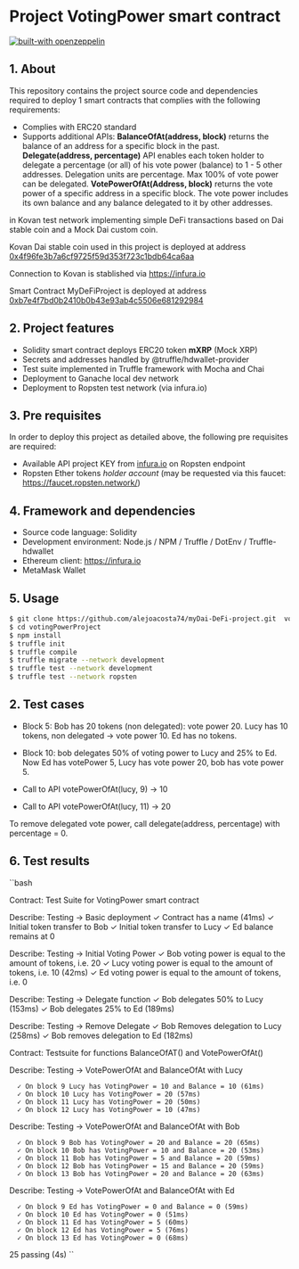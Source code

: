 # Project VotingPower smart contract

[![built-with openzeppelin](https://img.shields.io/badge/built%20with-OpenZeppelin-3677FF)](https://docs.openzeppelin.com/)

## 1. About

This repository contains the project source code and dependencies required to deploy 1 smart contracts that complies with the following requirements:

- Complies with ERC20 standard
- Supports additional APIs:
    **BalanceOfAt(address, block)** returns the balance of an address for a specific block in the past.
    **Delegate(address, percentage)** API enables each token holder to delegate a percentage (or all) of his vote power (balance) to 1 - 5 other addresses. Delegation units are percentage. Max 100% of vote power can be delegated.
    **VotePowerOfAt(Address, block)** returns the vote power of a specific address in a specific block. The vote power includes its own balance and any balance delegated to it by other addresses.



in Kovan test network implementing simple DeFi transactions based on Dai stable coin and a Mock Dai custom coin.

Kovan Dai stable coin used in this project is deployed at address [0x4f96fe3b7a6cf9725f59d353f723c1bdb64ca6aa](https://kovan.etherscan.io/token/0x4f96fe3b7a6cf9725f59d353f723c1bdb64ca6aa)

Connection to Kovan is stablished via <https://infura.io>

Smart Contract MyDeFiProject is deployed at address [0xb7e4f7bd0b2410b0b43e93ab4c5506e681292984](https://kovan.etherscan.io/address/0xb7e4f7bd0b2410b0b43e93ab4c5506e681292984)

## 2. Project features

- Solidity smart contract deploys ERC20 token **mXRP** (Mock XRP) 
- Secrets and addresses handled by @truffle/hdwallet-provider
- Test suite implemented in Truffle framework with Mocha and Chai
- Deployment to Ganache local dev network
- Deployment to Ropsten test network (via infura.io)

## 3. Pre requisites

In order to deploy this project as detailed above, the following pre requisites are required:

- Available API project KEY from [infura.io](https://infura.io) on Ropsten endpoint
- Ropsten Ether tokens *holder account* (may be requested via this faucet: <https://faucet.ropsten.network/>)

## 4. Framework and dependencies

- Source code language: Solidity
- Development environment: Node.js / NPM / Truffle / DotEnv / Truffle-hdwallet
- Ethereum client: <https://infura.io>
- MetaMask Wallet

## 5. Usage

```bash
$ git clone https://github.com/alejoacosta74/myDai-DeFi-project.git  votingPowerProject
$ cd votingPowerProject
$ npm install
$ truffle init
$ truffle compile
$ truffle migrate --network development
$ truffle test --network development
$ truffle test --network ropsten
```

## 2. Test cases

- Block 5: Bob has 20 tokens (non delegated): vote power 20. Lucy has 10 tokens, non delegated → vote power 10. Ed has no tokens.

- Block 10: bob delegates 50% of voting power to Lucy and 25% to Ed. Now Ed has votePower 5, Lucy has vote power 20, bob has vote power 5.

- Call to API votePowerOfAt(lucy, 9) → 10

- Call to API votePowerOfAt(lucy, 11) → 20

To remove delegated vote power, call delegate(address, percentage) with percentage = 0.


## 6. Test results

``bash

  Contract: Test Suite for VotingPower smart contract

 Describe: Testing -> Basic deployment
      ✓ Contract has a name (41ms)
      ✓ Initial token transfer to Bob
      ✓ Initial token transfer to Lucy
      ✓ Ed balance remains at 0

 Describe: Testing -> Initial Voting Power
      ✓ Bob voting power is equal to the amount of tokens, i.e. 20
      ✓ Lucy voting power is equal to the amount of tokens, i.e. 10 (42ms)
      ✓ Ed voting power is equal to the amount of tokens, i.e. 0

 Describe: Testing -> Delegate function
      ✓ Bob delegates 50% to Lucy (153ms)
      ✓ Bob delegates 25% to Ed (189ms)

 Describe: Testing -> Remove Delegate
      ✓ Bob Removes delegation to Lucy (258ms)
      ✓ Bob removes delegation to Ed (182ms)

  Contract: Testsuite for functions BalanceOfAT() and VotePowerOfAt()

 Describe: Testing -> VotePowerOfAt and BalanceOfAt with Lucy

      ✓ On block 9 Lucy has VotingPower = 10 and Balance = 10 (61ms)
      ✓ On block 10 Lucy has VotingPower = 20 (57ms)
      ✓ On block 11 Lucy has VotingPower = 20 (50ms)
      ✓ On block 12 Lucy has VotingPower = 10 (47ms)

 Describe: Testing -> VotePowerOfAt and BalanceOfAt with Bob

      ✓ On block 9 Bob has VotingPower = 20 and Balance = 20 (65ms)
      ✓ On block 10 Bob has VotingPower = 10 and Balance = 20 (53ms)
      ✓ On block 11 Bob has VotingPower = 5 and Balance = 20 (59ms)
      ✓ On block 12 Bob has VotingPower = 15 and Balance = 20 (59ms)
      ✓ On block 13 Bob has VotingPower = 20 and Balance = 20 (63ms)

 Describe: Testing -> VotePowerOfAt and BalanceOfAt with Ed

      ✓ On block 9 Ed has VotingPower = 0 and Balance = 0 (59ms)
      ✓ On block 10 Ed has VotingPower = 0 (51ms)
      ✓ On block 11 Ed has VotingPower = 5 (60ms)
      ✓ On block 12 Ed has VotingPower = 5 (76ms)
      ✓ On block 13 Ed has VotingPower = 0 (68ms)


  25 passing (4s)
``